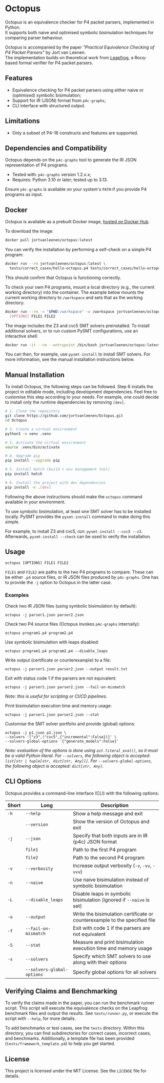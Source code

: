 # Octopus

Octopus is an equivalence checker for P4 packet parsers, implemented in Python.  
It supports both naive and optimised symbolic bisimulation techniques for comparing parser behaviour.

Octopus is accompanied by the paper *"Practical Equivalence Checking of P4 Packet Parsers"* by Jort van Leenen.  
The implementation builds on theoretical work from [Leapfrog](https://doi.org/10.48550/arXiv.2205.08762), a Rocq-based
formal verifier for P4 packet parsers.

## Features

- Equivalence checking for P4 packet parsers using either naive or (optimised) symbolic bisimulation;
- Support for IR (JSON) format from `p4c-graphs`;
- CLI interface with structured output.

## Limitations

- Only a subset of P4-16 constructs and features are supported.

## Dependencies and Compatibility

Octopus depends on the `p4c-graphs` tool to generate the IR JSON representation of P4 programs.

- Tested with: `p4c-graphs` version 1.2.x.x;
- Requires: Python 3.10 or later; tested up to 3.13.

Ensure `p4c-graphs` is available on your system's `PATH` if you provide P4 programs as input.

## Docker

Octopus is available as a prebuilt Docker image,
[hosted on Docker Hub](https://hub.docker.com/repository/docker/jortvanleenen/octopus).

To download the image:

```bash
docker pull jortvanleenen/octopus:latest
```

You can verify the installation by performing a self-check on a simple P4 program:

```bash
docker run --rm jortvanleenen/octopus:latest \
  tests/correct_cases/hello-octopus.p4 tests/correct_cases/hello-octopus.p4
```

This should confirm that Octopus is functioning correctly.

To check your own P4 programs, mount a local directory (e.g., the current working directory) into the container.
The example below mounts the current working directory to `/workspace` and sets that as the working directory:

```bash
docker run --rm -v "$PWD:/workspace" -w /workspace jortvanleenen/octopus:latest \
  [OPTIONS] FILE1 FILE2
```

The image includes the Z3 and cvc5 SMT solvers preinstalled.
To install additional solvers, or to run custom PySMT configurations, use an interactive shell:

```bash
docker run -it --rm --entrypoint /bin/bash jortvanleenen/octopus:latest
```

You can then, for example, use `pysmt-install` to install SMT solvers.
For more information, see the manual installation instructions below.

## Manual Installation

To install Octopus, the following steps can be followed.
Step 6 installs the project in editable mode, including development dependencies.
Feel free to customise this step according to your needs.
For example, one could decide to install only the runtime dependencies by removing `[dev]`.

```bash
# 1. Clone the repository
git clone https://github.com/jortvanleenen/Octopus.git
cd Octopus

# 2. Create a virtual environment
python3 -m venv .venv

# 3. Activate the virtual environment
source .venv/bin/activate

# 4. Upgrade pip
pip install --upgrade pip

# 5. Install Hatch (build + env management tool)
pip install hatch

# 6. Install the project with dev dependencies
pip install -e .[dev]
```

Following the above instructions should make the `octopus` command available in your environment.

To use symbolic bisimulation, at least one SMT solver has to be installed locally.
PySMT provides the `pysmt-install` command to make doing this simple.

For example, to install Z3 and cvc5, run: `pysmt-install --cvc5 --z3`.
Afterwards, `pysmt-install --check` can be used to verify the installation.

## Usage

```
octopus [OPTIONS] FILE1 FILE2
```

`FILE1` and `FILE2` are paths to the two P4 programs to compare.
These can be either `.p4` source files, or IR JSON files produced by `p4c-graphs`.
One has to provide the `-j` option to Octopus in the latter case.

### Examples

Check two IR JSON files (using symbolic bisimulation by default):

```
octopus -j parser1.json parser2.json
```

Check two P4 source files (Octopus invokes `p4c-graphs` internally):

```
octopus program1.p4 program2.p4
```

Use symbolic bisimulation with leaps disabled:

```
octopus program1.p4 program2.p4 --disable_leaps
```

Write output (certificate or counterexample) to a file:

```
octopus -j parser1.json parser2.json --output result.txt
```

Exit with status code 1 if the parsers are not equivalent:

```
octopus -j parser1.json parser2.json --fail-on-mismatch
```

_Note: this is useful for scripting or CI/CD pipelines._

Print bisimulation execution time and memory usage:

```
octopus -j parser1.json parser2.json --stat
```

Customise the SMT solver portfolio and provide (global) options:

```
octopus -j p1.json p2.json \
--solvers '["z3",("cvc5",{"incremental":False})]' \
--solvers-global-options '{"generate_models":False}'
```

_Note: evaluation of the options is done using `ast.literal_eval()`, so it must be a valid Python literal._
_For `--solvers`, the following object is accepted: `list[str | tuple[str, dict[str, Any]]]`._
_For `--solvers-global-options`, the following object is accepted: `dict[str, Any]`._

## CLI Options

Octopus provides a command-line interface (CLI) with the following options:

| Short | Long                       | Description                                                                |
|-------|----------------------------|----------------------------------------------------------------------------|
| `-h`  | `--help`                   | Show a help message and exit                                               |
|       | `--version`                | Show the version of Octopus and exit                                       |
| `-j`  | `--json`                   | Specify that both inputs are in IR (p4c) JSON format                       |
|       | `file1`                    | Path to the first P4 program                                               |
|       | `file2`                    | Path to the second P4 program                                              |
| `-v`  | `--verbosity`              | Increase output verbosity (`-v`, `-vv`, `-vvv`)                            |
| `-n`  | `--naive`                  | Use naive bisimulation instead of symbolic bisimulation                    |
| `-L`  | `--disable_leaps`          | Disable leaps in symbolic bisimulation (ignored if `--naive` is set)       |
| `-o`  | `--output`                 | Write the bisimulation certificate or counterexample to the specified file |
| `-f`  | `--fail-on-mismatch`       | Exit with code 1 if the parsers are not equivalent                         |
| `-S`  | `--stat`                   | Measure and print bisimulation execution time and memory usage             |
| `-s`  | `--solvers`                | Specify which SMT solvers to use along with their options                  |
|       | `--solvers-global-options` | Specify global options for all solvers                                     |

## Verifying Claims and Benchmarking

To verify the claims made in the paper, you can run the benchmark runner script.
This script will execute the equivalence checks on the Leapfrog benchmark files and output the results.
See `tests/runner.py`, or execute the script with `--help`, for more details.

To add benchmarks or test cases, see the `tests` directory.
Within this directory, you can find subdirectories for correct cases, incorrect cases, and benchmarks.
Additionally, a template file has been provided (`tests/framework_template.p4`) to help you get started.

## License

This project is licensed under the MIT License.
See the `LICENSE` file for details.
